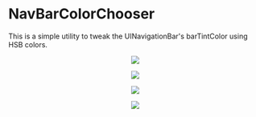 NavBarColorChooser
==================

This is a simple utility to tweak the UINavigationBar's barTintColor using HSB colors.

<p align="center" >
  <img src="https://raw.github.com/lavoy/NavBarColorChooser/master/assets/blue.png">  
</p>
<p align="center" >
  <img src="https://raw.github.com/lavoy/NavBarColorChooser/master/assets/red.png">  
</p>
<p align="center" >
  <img src="https://raw.github.com/lavoy/NavBarColorChooser/master/assets/green.png">  
</p>
<p align="center" >
  <img src="https://raw.github.com/lavoy/NavBarColorChooser/master/assets/yellow.png">
</p>
